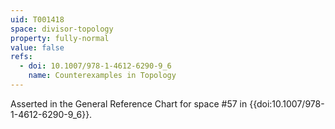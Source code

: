 ```yaml
---
uid: T001418
space: divisor-topology
property: fully-normal
value: false
refs:
  - doi: 10.1007/978-1-4612-6290-9_6
    name: Counterexamples in Topology
---
```

Asserted in the General Reference Chart for space #57 in
{{doi:10.1007/978-1-4612-6290-9_6}}.
